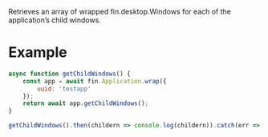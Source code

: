 Retrieves an array of wrapped fin.desktop.Windows for each of the application’s child windows.
# Example 

```js
async function getChildWindows() {
    const app = await fin.Application.wrap({
        uuid: 'testapp'
    });
    return await app.getChildWindows();
}

getChildWindows().then(childern => console.log(childern)).catch(err => console.error(err));
```
